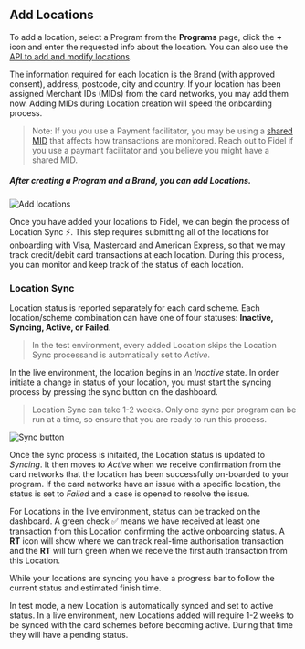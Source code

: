## Add Locations

To add a location, select a Program from the **Programs** page, click the **+** icon and enter the requested info about the location. You can also use the [API to add and modify locations](https://reference.fidel.uk/reference#create-location).

The information required for each location is the Brand (with approved consent), address, postcode, city and country. If your location has been assigned Merchant IDs (MIDs) from the card networks, you may add them now. Adding MIDs during Location creation will speed the onboarding process.

>Note: If you you use a Payment facilitator, you may be using a [shared MID](https://community.fidel.uk/t/what-is-a-shared-merchant-id-mid/41) that affects how transactions are monitored. Reach out to Fidel if you use a paymant facilitator and you believe you might have a shared MID.

##### After creating a Program and a Brand, you can add Locations.

![Add locations](https://raw.githubusercontent.com/FidelLimited/docs/master/assets/images/add-locations.png "Add locations")

Once you have added your locations to Fidel, we can begin the process of Location Sync ⚡️. This step requires submitting all of the locations for onboarding with Visa, Mastercard and American Express, so that we may track credit/debit card transactions at each location. During this process, you can monitor and keep track of the status of each location. 

### Location Sync

Location status is reported separately for each card scheme. Each location/scheme combination can have one of four statuses: **Inactive, Syncing, Active, or Failed**. 
> In the test environment, every added Location skips the Location Sync processand is automatically set to *Active*.

In the live environment, the location begins in an *Inactive* state. In order initiate a change in status of your location, you must start the syncing process by pressing the sync button on the dashboard. 

>Location Sync can take 1-2 weeks. Only one sync per program can be run at a time, so ensure that you are ready to run this process.

![Sync button](https://raw.githubusercontent.com/FidelLimited/docs/master/assets/images/programsync_button.png "Add locations")

Once the sync process is initaited, the Location status is updated to *Syncing*. It then moves to *Active* when we receive confirmation from the card networks that the location has been successfully on-boarded to your program. If the card networks have an issue with a specific location, the status is set to *Failed* and a case is opened to resolve the issue.

For Locations in the live environment, status can be tracked on the dashboard. A green check ✅ means we have received at least one transaction from this Location confirming the active onboarding status. A **RT** icon will show where we can track real-time authorisation transaction and the **RT** will turn green when we receive the first auth transaction from this Location.

While your locations are syncing you have a progress bar to follow the current status and estimated finish time.

In test mode, a new Location is automatically synced and set to active status. In a live environment, new Locations added will require 1-2 weeks to be synced with the card schemes before becoming active. During that time they will have a pending status.
